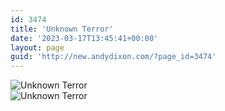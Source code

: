 ```yaml
---
id: 3474
title: 'Unknown Terror'
date: '2023-03-17T13:45:41+00:00'
layout: page
guid: 'http://new.andydixon.com/?page_id=3474'
---
```


![Unknown Terror](https://i0.wp.com/assets.g8x2.ldn.idrivee2-23.com/posters/Unknown%20Terror%2001.jpg?w=1200&ssl=1 "Unknown Terror")  
![Unknown Terror](https://i0.wp.com/assets.g8x2.ldn.idrivee2-23.com/posters/Unknown%20Terror%2002.jpg?w=1200&ssl=1 "Unknown Terror")